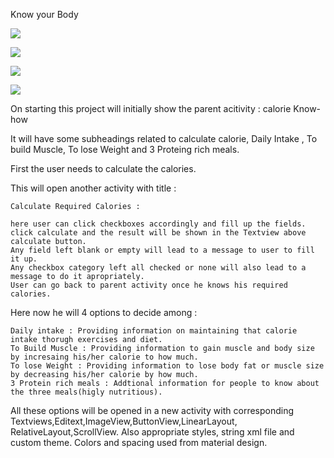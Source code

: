 Know your Body



![](https://github.com/arpit731992/Know-Your-Body/blob/master/Screenshot_2015-12-16-01-31-34.png)

![](https://github.com/arpit731992/Know-Your-Body/blob/master/Screenshot_2015-12-16-01-31-40.png)

![](https://github.com/arpit731992/Know-Your-Body/blob/master/Screenshot_2015-12-16-01-31-45.png)

![](https://github.com/arpit731992/Know-Your-Body/blob/master/Screenshot_2015-12-16-01-32-00.png)




On starting this project will initially show the parent acitivity : calorie Know-how

It will have some subheadings related to calculate calorie, Daily Intake , To build Muscle, To lose Weight and 3 Proteing rich meals.

First the user needs to calculate the calories.

This will open another activity with title : 

	Calculate Required Calories :

	here user can click checkboxes accordingly and fill up the fields.
	click calculate and the result will be shown in the Textview above calculate button.
	Any field left blank or empty will lead to a message to user to fill it up.
	Any checkbox category left all checked or none will also lead to a message to do it apropriately.
	User can go back to parent activity once he knows his required calories.

Here now he will 4 options to decide among :
	
	Daily intake : Providing information on maintaining that calorie intake thorugh exercises and diet.
	To Build Muscle : Providing information to gain muscle and body size by incresaing his/her calorie to how much.
	To lose Weight : Providing information to lose body fat or muscle size by decreasing his/her calorie by how much.
	3 Protein rich meals : Addtional information for people to know about the three meals(higly nutritious).

All these options will be opened in a new activity with corresponding Textviews,Editext,ImageView,ButtonView,LinearLayout,
RelativeLayout,ScrollView.
Also appropriate styles, string xml file and custom theme.
Colors and spacing used from material design.
